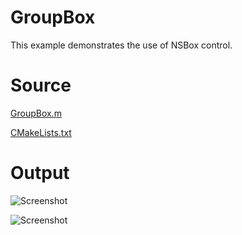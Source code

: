 # GroupBox

This example demonstrates the use of NSBox control.

# Source

[GroupBox.m](./GroupBox.m)

[CMakeLists.txt](./CMakeLists.txt)

# Output

![Screenshot](../../../docs/Pictures/GroupBox.png)

![Screenshot](../../../docs/Pictures/GroupBoxDark.png)
